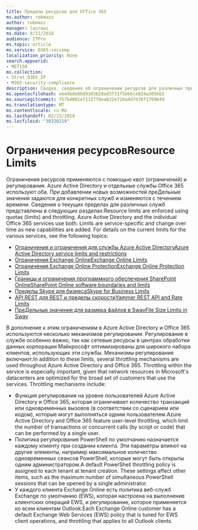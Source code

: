 ```yaml
---
title: Пределы ресурсов для Office 365
ms.author: robmazz
author: robmazz
manager: laurawi
ms.date: 8/21/2018
audience: ITPro
ms.topic: article
ms.service: O365-seccomp
localization_priority: None
search.appverid:
- MET150
ms.collection:
- Strat_O365_IP
- M365-security-compliance
description: Сводка. сведения об ограничении ресурсов для различных приложений в Office 365.
ms.openlocfilehash: ee44bde8bd93d3628ed3f31f5bbbce024a3056b5
ms.sourcegitcommit: f57b4001ef1327f0ea622e716a4d7d78f1769b49
ms.translationtype: MT
ms.contentlocale: ru-RU
ms.lasthandoff: 02/23/2019
ms.locfileid: "30220219"
---
```

# <a name="resource-limits"></a><span data-ttu-id="0b4d4-103">Ограничения ресурсов</span><span class="sxs-lookup"><span data-stu-id="0b4d4-103">Resource Limits</span></span>

<span data-ttu-id="0b4d4-p101">Ограничения ресурсов применяются с помощью квот (ограничений) и регулирования. Azure Active Directory и отдельные службы Office 365 используют оба. При добавлении новых возможностей преДельные значения задаются для конкретных служб и изменяются с течением времени. Сведения о текущих пределах для различных служб представлены в следующих разделах:</span><span class="sxs-lookup"><span data-stu-id="0b4d4-p101">Resource limits are enforced using quotas (limits) and throttling. Azure Active Directory and the individual Office 365 services use both. Limits are service-specific and change over time as new capabilities are added. For details on the current limits for the various services, see the following topics:</span></span>
- [<span data-ttu-id="0b4d4-108">Ограничения и ограничения для службы Azure Active Directory</span><span class="sxs-lookup"><span data-stu-id="0b4d4-108">Azure Active Directory service limits and restrictions</span></span>](https://msdn.microsoft.com/en-us/library/azure/dn764971.aspx)
- [<span data-ttu-id="0b4d4-109">Ограничения Exchange Online</span><span class="sxs-lookup"><span data-stu-id="0b4d4-109">Exchange Online Limits</span></span>](https://technet.microsoft.com/en-us/library/exchange-online-limits.aspx)
- [<span data-ttu-id="0b4d4-110">Ограничения Exchange Online Protection</span><span class="sxs-lookup"><span data-stu-id="0b4d4-110">Exchange Online Protection Limits</span></span>](https://technet.microsoft.com/en-us/library/exchange-online-protection-limits.aspx)
- [<span data-ttu-id="0b4d4-111">Границы и ограничения программного обеспечения SharePoint Online</span><span class="sxs-lookup"><span data-stu-id="0b4d4-111">SharePoint Online software boundaries and limits</span></span>](https://support.office.com/article/SharePoint-Online-software-boundaries-and-limits-8F34FF47-B749-408B-ABC0-B605E1F6D498)
- [<span data-ttu-id="0b4d4-112">Пределы Skype для бизнеса</span><span class="sxs-lookup"><span data-stu-id="0b4d4-112">Skype for Business Limits</span></span>](https://technet.microsoft.com/en-us/library/skype-for-business-online-limits.aspx)
- [<span data-ttu-id="0b4d4-113">API REST для REST и пределы скорости</span><span class="sxs-lookup"><span data-stu-id="0b4d4-113">Yammer REST API and Rate Limits</span></span>](https://developer.yammer.com/docs/rest-api-rate-limits)
- [<span data-ttu-id="0b4d4-114">ПреДельные значения для размера файлов в Sway</span><span class="sxs-lookup"><span data-stu-id="0b4d4-114">File Size Limits in Sway</span></span>](https://support.office.com/article/File-size-limits-in-Sway-4db21bc6-b42b-499f-9272-66e089db109f)

<span data-ttu-id="0b4d4-p102">В дополнение к этим ограничениям в Azure Active Directory и Office 365 используются несколько механизмов регулирования. Регулирование в службе особенно важно, так как сетевые ресурсы в центрах обработки данных корпорации Майкрософт оптимизированы для широкого набора клиентов, использующих эти службы. Механизмы регулирования включают:</span><span class="sxs-lookup"><span data-stu-id="0b4d4-p102">In addition to these limits, several throttling mechanisms are used throughout Azure Active Directory and Office 365. Throttling within the service is especially important, given that network resources in Microsoft's datacenters are optimized for the broad set of customers that use the services. Throttling mechanisms include:</span></span>
- <span data-ttu-id="0b4d4-118">Функция регулирования на уровне пользователей Azure Active Directory и Office 365, которая ограничивает количество транзакций или одновременных вызовов (в соответствии со сценарием или кодом), которые могут выполняться одним пользователем.</span><span class="sxs-lookup"><span data-stu-id="0b4d4-118">Azure Active Directory and Office 365 feature user-level throttling, which limit the number of transactions or concurrent calls (by script or code) that can be performed by a single user.</span></span>
- <span data-ttu-id="0b4d4-p103">Политика регулирования PowerShell по умолчанию назначается каждому клиенту при создании клиента. Эти параметры влияют на другие элементы, например максимальное количество одновременных сеансов PowerShell, которые могут быть открыты одним администратором.</span><span class="sxs-lookup"><span data-stu-id="0b4d4-p103">A default PowerShell throttling policy is assigned to each tenant at tenant creation. These settings affect other items, such as the maximum number of simultaneous PowerShell sessions that can be opened by a single administrator.</span></span>
- <span data-ttu-id="0b4d4-121">У каждого клиента Exchange Online есть политика веб-служб Exchange по умолчанию (EWS), которая настроена на выполнение клиентских операций EWS, и регулирование, которое применяется ко всем клиентам Outlook.</span><span class="sxs-lookup"><span data-stu-id="0b4d4-121">Each Exchange Online customer has a default Exchange Web Services (EWS) policy that is tuned for EWS client operations, and throttling that applies to all Outlook clients.</span></span>
